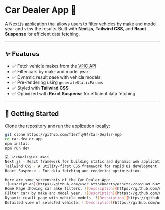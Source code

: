 # Car Dealer App 🚗

A Next.js application that allows users to filter vehicles by make and model year and view the results. Built with **Next.js**, **Tailwind CSS**, and **React Suspense** for efficient data fetching.

---

## ✨ Features

- ✅ Fetch vehicle makes from the [VPIC API](https://vpic.nhtsa.dot.gov/api/)
- ✅ Filter cars by make and model year
- ✅ Dynamic result page with vehicle models
- ✅ Pre-rendering using `generateStaticParams`
- ✅ Styled with **Tailwind CSS**
- ✅ Optimized with **React Suspense** for efficient data fetching

---

## 🚀 Getting Started

Clone the repository and run the application locally:

```bash
git clone https://github.com/f1erfly94/Car-Dealer-App
cd car-dealer-app
npm install
npm run dev

💻 Technologies Used
Next.js - React framework for building static and dynamic web applications.
Tailwind CSS - A utility-first CSS framework for rapid UI development.
React Suspense - For data fetching and rendering optimization.

Here are some screenshots of the Car Dealer App:
![Description](https://github.com/user-attachments/assets/72cce849-a829-4075-9374-7cedbc90bdc3)
Home Page showing car make filters. ![Description](https://github.com/user-attachments/assets/1d1b6d52-594a-4b34-8975-5f4eb0b2568b)
Filter cars by make and model year. ![Description](https://github.com/user-attachments/assets/f268bb5c-575f-4406-add6-51c34448191f)
Dynamic result page with vehicle models. ![Description](https://github.com/user-attachments/assets/8f78e843-ca5a-4d0b-87f2-971ec8314950)
Detailed view of selected vehicle. ![Description](https://github.com/user-attachments/assets/5b957890-afb6-4e25-832b-f4942a0fd78b)

